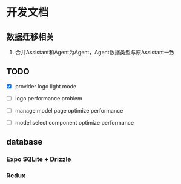 # 开发文档
## 数据迁移相关
1. 合并Assistant和Agent为Agent，Agent数据类型与原Assistant一致

## TODO
- [x] provider logo light mode
- [ ] logo performance problem 
- [ ] manage model page optimize performance
- [ ] model select component optimize performance 


## database
### Expo SQLite + Drizzle

### Redux
